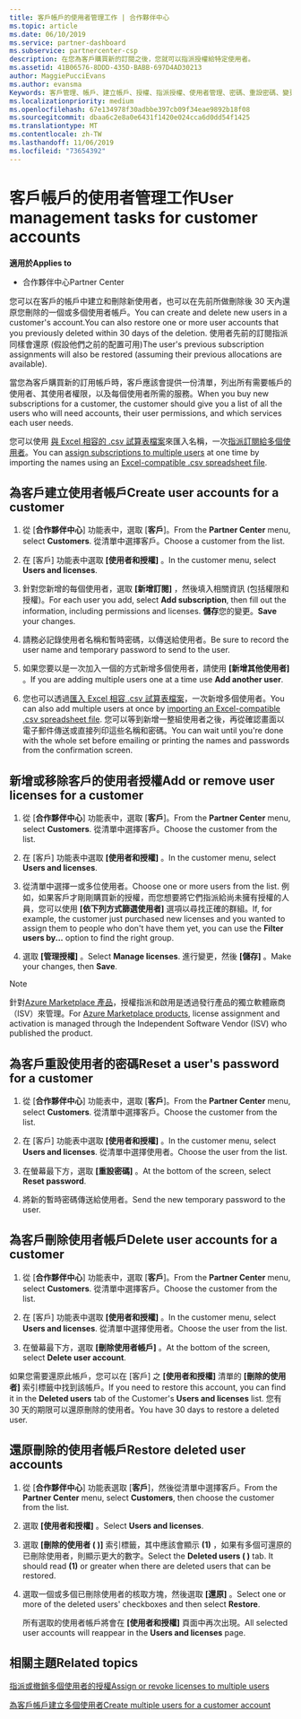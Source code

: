 ```yaml
---
title: 客戶帳戶的使用者管理工作 | 合作夥伴中心
ms.topic: article
ms.date: 06/10/2019
ms.service: partner-dashboard
ms.subservice: partnercenter-csp
description: 在您為客戶購買新的訂閱之後，您就可以指派授權給特定使用者。
ms.assetid: 41B06576-8DDD-435D-BABB-697D4AD30213
author: MaggiePucciEvans
ms.author: evansma
Keywords: 客戶管理、帳戶、建立帳戶、授權、指派授權、使用者管理、密碼、重設密碼、變更密碼
ms.localizationpriority: medium
ms.openlocfilehash: 67e134978f30adbbe397cb09f34eae9892b18f08
ms.sourcegitcommit: dbaa6c2e8a0e6431f1420e024cca6d0dd54f1425
ms.translationtype: MT
ms.contentlocale: zh-TW
ms.lasthandoff: 11/06/2019
ms.locfileid: "73654392"
---
```

# <a name="user-management-tasks-for-customer-accounts"></a><span data-ttu-id="ab7de-104">客戶帳戶的使用者管理工作</span><span class="sxs-lookup"><span data-stu-id="ab7de-104">User management tasks for customer accounts</span></span>

<span data-ttu-id="ab7de-105">**適用於**</span><span class="sxs-lookup"><span data-stu-id="ab7de-105">**Applies to**</span></span>

-  <span data-ttu-id="ab7de-106">合作夥伴中心</span><span class="sxs-lookup"><span data-stu-id="ab7de-106">Partner Center</span></span>

<span data-ttu-id="ab7de-107">您可以在客戶的帳戶中建立和刪除新使用者，也可以在先前所做刪除後 30 天內還原您刪除的一個或多個使用者帳戶。</span><span class="sxs-lookup"><span data-stu-id="ab7de-107">You can create and delete new users in a customer's account.You can also restore one or more user accounts that you previously deleted within 30 days of the deletion.</span></span> <span data-ttu-id="ab7de-108">使用者先前的訂閱指派同樣會還原 (假設他們之前的配置可用)</span><span class="sxs-lookup"><span data-stu-id="ab7de-108">The user's previous subscription assignments will also be restored (assuming their previous allocations are available).</span></span>

<span data-ttu-id="ab7de-109">當您為客戶購買新的訂用帳戶時，客戶應該會提供一份清單，列出所有需要帳戶的使用者、其使用者權限，以及每個使用者所需的服務。</span><span class="sxs-lookup"><span data-stu-id="ab7de-109">When you buy new subscriptions for a customer, the customer should give you a list of all the users who will need accounts, their user permissions, and which services each user needs.</span></span>  

<span data-ttu-id="ab7de-110">您可以使用 [與 Excel 相容的 .csv 試算表檔案](adding-multiple-users-to-a-customer-account.md)來匯入名稱，一次[指派訂閱給多個使用者](bulk-license-provisioning-for-multiple-users.md)。</span><span class="sxs-lookup"><span data-stu-id="ab7de-110">You can [assign subscriptions to multiple users](bulk-license-provisioning-for-multiple-users.md) at one time by importing the names using an [Excel-compatible .csv spreadsheet file](adding-multiple-users-to-a-customer-account.md).</span></span>

<a href="" id="createuseraccounts"></a>

## <a name="create-user-accounts-for-a-customer"></a><span data-ttu-id="ab7de-111">為客戶建立使用者帳戶</span><span class="sxs-lookup"><span data-stu-id="ab7de-111">Create user accounts for a customer</span></span>

1.  <span data-ttu-id="ab7de-112">從 [**合作夥伴中心**] 功能表中，選取 [**客戶**]。</span><span class="sxs-lookup"><span data-stu-id="ab7de-112">From the **Partner Center** menu, select **Customers**.</span></span> <span data-ttu-id="ab7de-113">從清單中選擇客戶。</span><span class="sxs-lookup"><span data-stu-id="ab7de-113">Choose a customer from the list.</span></span>

2.  <span data-ttu-id="ab7de-114">在 \[客戶\] 功能表中選取 **\[使用者和授權\]** 。</span><span class="sxs-lookup"><span data-stu-id="ab7de-114">In the customer menu, select **Users and licenses**.</span></span>

3.  <span data-ttu-id="ab7de-115">針對您新增的每個使用者，選取 **\[新增訂閱\]** ，然後填入相關資訊 (包括權限和授權)。</span><span class="sxs-lookup"><span data-stu-id="ab7de-115">For each user you add, select **Add subscription**, then fill out the information, including permissions and licenses.</span></span> <span data-ttu-id="ab7de-116">**儲存**您的變更。</span><span class="sxs-lookup"><span data-stu-id="ab7de-116">**Save** your changes.</span></span>

4.  <span data-ttu-id="ab7de-117">請務必記錄使用者名稱和暫時密碼，以傳送給使用者。</span><span class="sxs-lookup"><span data-stu-id="ab7de-117">Be sure to record the user name and temporary password to send to the user.</span></span>

5.  <span data-ttu-id="ab7de-118">如果您要以是一次加入一個的方式新增多個使用者，請使用 **\[新增其他使用者\]** 。</span><span class="sxs-lookup"><span data-stu-id="ab7de-118">If you are adding multiple users one at a time use **Add another user**.</span></span>

6. <span data-ttu-id="ab7de-119">您也可以透過[匯入 Excel 相容 .csv 試算表檔案](adding-multiple-users-to-a-customer-account.md)，一次新增多個使用者。</span><span class="sxs-lookup"><span data-stu-id="ab7de-119">You can also add multiple users at once by [importing an Excel-compatible .csv spreadsheet file](adding-multiple-users-to-a-customer-account.md).</span></span> <span data-ttu-id="ab7de-120">您可以等到新增一整組使用者之後，再從確認畫面以電子郵件傳送或直接列印這些名稱和密碼。</span><span class="sxs-lookup"><span data-stu-id="ab7de-120">You can wait until you're done with the whole set before emailing or printing the names and passwords from the confirmation screen.</span></span>

<a href="" id="userlicensing"></a>

## <a name="add-or-remove-user-licenses-for-a-customer"></a><span data-ttu-id="ab7de-121">新增或移除客戶的使用者授權</span><span class="sxs-lookup"><span data-stu-id="ab7de-121">Add or remove user licenses for a customer</span></span>

1.  <span data-ttu-id="ab7de-122">從 [**合作夥伴中心**] 功能表中，選取 [**客戶**]。</span><span class="sxs-lookup"><span data-stu-id="ab7de-122">From the **Partner Center** menu, select **Customers**.</span></span> <span data-ttu-id="ab7de-123">從清單中選擇客戶。</span><span class="sxs-lookup"><span data-stu-id="ab7de-123">Choose the customer from the list.</span></span>

2.  <span data-ttu-id="ab7de-124">在 \[客戶\] 功能表中選取 **\[使用者和授權\]** 。</span><span class="sxs-lookup"><span data-stu-id="ab7de-124">In the customer menu, select **Users and licenses**.</span></span>

3.  <span data-ttu-id="ab7de-125">從清單中選擇一或多位使用者。</span><span class="sxs-lookup"><span data-stu-id="ab7de-125">Choose one or more users from the list.</span></span> <span data-ttu-id="ab7de-126">例如，如果客戶才剛剛購買新的授權，而您想要將它們指派給尚未擁有授權的人員，您可以使用 **\[依下列方式篩選使用者\]** 選項以尋找正確的群組。</span><span class="sxs-lookup"><span data-stu-id="ab7de-126">If, for example, the customer just purchased new licenses and you wanted to assign them to people who don't have them yet, you can use the **Filter users by...** option to find the right group.</span></span>

4.  <span data-ttu-id="ab7de-127">選取 **\[管理授權\]** 。</span><span class="sxs-lookup"><span data-stu-id="ab7de-127">Select **Manage licenses**.</span></span> <span data-ttu-id="ab7de-128">進行變更，然後 **\[儲存\]** 。</span><span class="sxs-lookup"><span data-stu-id="ab7de-128">Make your changes, then **Save**.</span></span>

> [!NOTE]
> <span data-ttu-id="ab7de-129">針對[Azure Marketplace 產品](sell-marketplace-products.md)，授權指派和啟用是透過發行產品的獨立軟體廠商（ISV）來管理。</span><span class="sxs-lookup"><span data-stu-id="ab7de-129">For [Azure Marketplace products](sell-marketplace-products.md), license assignment and activation is managed through the Independent Software Vendor (ISV) who published the product.</span></span>

<a href="" id="resetpassword"></a>

## <a name="reset-a-users-password-for-a-customer"></a><span data-ttu-id="ab7de-130">為客戶重設使用者的密碼</span><span class="sxs-lookup"><span data-stu-id="ab7de-130">Reset a user's password for a customer</span></span>

1.  <span data-ttu-id="ab7de-131">從 [**合作夥伴中心**] 功能表中，選取 [**客戶**]。</span><span class="sxs-lookup"><span data-stu-id="ab7de-131">From the **Partner Center** menu, select **Customers**.</span></span> <span data-ttu-id="ab7de-132">從清單中選擇客戶。</span><span class="sxs-lookup"><span data-stu-id="ab7de-132">Choose the customer from the list.</span></span>

2.  <span data-ttu-id="ab7de-133">在 \[客戶\] 功能表中選取 **\[使用者和授權\]** 。</span><span class="sxs-lookup"><span data-stu-id="ab7de-133">In the customer menu, select **Users and licenses**.</span></span> <span data-ttu-id="ab7de-134">從清單中選擇使用者。</span><span class="sxs-lookup"><span data-stu-id="ab7de-134">Choose the user from the list.</span></span>

3.  <span data-ttu-id="ab7de-135">在螢幕最下方，選取 **\[重設密碼\]** 。</span><span class="sxs-lookup"><span data-stu-id="ab7de-135">At the bottom of the screen, select **Reset password**.</span></span> 

4.  <span data-ttu-id="ab7de-136">將新的暫時密碼傳送給使用者。</span><span class="sxs-lookup"><span data-stu-id="ab7de-136">Send the new temporary password to the user.</span></span>

<a href="" id="deleteuseraccounts"></a>

## <a name="delete-user-accounts-for-a-customer"></a><span data-ttu-id="ab7de-137">為客戶刪除使用者帳戶</span><span class="sxs-lookup"><span data-stu-id="ab7de-137">Delete user accounts for a customer</span></span>

1.  <span data-ttu-id="ab7de-138">從 [**合作夥伴中心**] 功能表中，選取 [**客戶**]。</span><span class="sxs-lookup"><span data-stu-id="ab7de-138">From the **Partner Center** menu, select **Customers**.</span></span> <span data-ttu-id="ab7de-139">從清單中選擇客戶。</span><span class="sxs-lookup"><span data-stu-id="ab7de-139">Choose the customer from the list.</span></span>

2.  <span data-ttu-id="ab7de-140">在 \[客戶\] 功能表中選取 **\[使用者和授權\]** 。</span><span class="sxs-lookup"><span data-stu-id="ab7de-140">In the customer menu, select **Users and licenses**.</span></span> <span data-ttu-id="ab7de-141">從清單中選擇使用者。</span><span class="sxs-lookup"><span data-stu-id="ab7de-141">Choose the user from the list.</span></span>

3.  <span data-ttu-id="ab7de-142">在螢幕最下方，選取 **\[刪除使用者帳戶\]** 。</span><span class="sxs-lookup"><span data-stu-id="ab7de-142">At the bottom of the screen, select **Delete user account**.</span></span>

<span data-ttu-id="ab7de-143">如果您需要還原此帳戶，您可以在 \[客戶\] 之 **\[使用者和授權\]** 清單的 **\[刪除的使用者\]** 索引標籤中找到該帳戶。</span><span class="sxs-lookup"><span data-stu-id="ab7de-143">If you need to restore this account, you can find it in the **Deleted users** tab of the Customer's **Users and licenses** list.</span></span> <span data-ttu-id="ab7de-144">您有 30 天的期限可以還原刪除的使用者。</span><span class="sxs-lookup"><span data-stu-id="ab7de-144">You have 30 days to restore a deleted user.</span></span>

<a href="" id="restoreuseraccounts"></a>

## <a name="restore-deleted-user-accounts"></a><span data-ttu-id="ab7de-145">還原刪除的使用者帳戶</span><span class="sxs-lookup"><span data-stu-id="ab7de-145">Restore deleted user accounts</span></span>

1.  <span data-ttu-id="ab7de-146">從 [**合作夥伴中心**] 功能表選取 [**客戶**]，然後從清單中選擇客戶。</span><span class="sxs-lookup"><span data-stu-id="ab7de-146">From the **Partner Center** menu, select **Customers**, then choose the customer from the list.</span></span>

2.  <span data-ttu-id="ab7de-147">選取 **\[使用者和授權\]** 。</span><span class="sxs-lookup"><span data-stu-id="ab7de-147">Select **Users and licenses**.</span></span>

3.  <span data-ttu-id="ab7de-148">選取 **\[刪除的使用者 ( )\]** 索引標籤，其中應該會顯示 **(1)** ，如果有多個可還原的已刪除使用者，則顯示更大的數字。</span><span class="sxs-lookup"><span data-stu-id="ab7de-148">Select the **Deleted users ( )** tab. It should read **(1)** or greater when there are deleted users that can be restored.</span></span>

4.  <span data-ttu-id="ab7de-149">選取一個或多個已刪除使用者的核取方塊，然後選取 **\[還原\]** 。</span><span class="sxs-lookup"><span data-stu-id="ab7de-149">Select one or more of the deleted users' checkboxes and then select **Restore**.</span></span>

    <span data-ttu-id="ab7de-150">所有選取的使用者帳戶將會在 **\[使用者和授權\]** 頁面中再次出現。</span><span class="sxs-lookup"><span data-stu-id="ab7de-150">All selected user accounts will reappear in the **Users and licenses** page.</span></span>

## <a name="related-topics"></a><span data-ttu-id="ab7de-151">相關主題</span><span class="sxs-lookup"><span data-stu-id="ab7de-151">Related topics</span></span>


[<span data-ttu-id="ab7de-152">指派或撤銷多個使用者的授權</span><span class="sxs-lookup"><span data-stu-id="ab7de-152">Assign or revoke licenses to multiple users</span></span>](bulk-license-provisioning-for-multiple-users.md)

[<span data-ttu-id="ab7de-153">為客戶帳戶建立多個使用者</span><span class="sxs-lookup"><span data-stu-id="ab7de-153">Create multiple users for a customer account</span></span>](adding-multiple-users-to-a-customer-account.md)